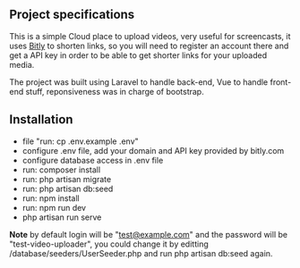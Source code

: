 ## Project specifications 

This is a simple Cloud place to upload videos, very useful for screencasts, it uses [Bitly](https://bitly.com/) to shorten links, so you will need to register an account there and get a API key in order to be able to get shorter links for your uploaded media.

The project was built using Laravel to handle back-end, Vue to handle front-end stuff, reponsiveness was in charge of bootstrap.

## Installation

- file "run: cp .env.example .env"
- configure .env file, add your domain and API key provided by bitly.com
- configure database access in .env file
- run: composer install
- run: php artisan migrate
- run: php artisan db:seed
- run: npm install
- run: npm run dev
- php artisan run serve

**Note** by default login will be "test@example.com" and the password will be "test-video-uploader", you could change it by editting /database/seeders/UserSeeder.php and run php artisan db:seed again.
